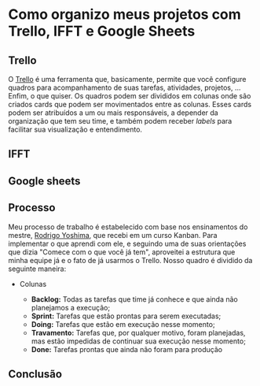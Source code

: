 # Como organizo meus projetos com Trello, IFFT e Google Sheets

## Trello

O [Trello][79ecfc8e] é uma ferramenta que, basicamente, permite que você configure quadros para acompanhamento de suas tarefas, atividades, projetos, ... Enfim, o que quiser. Os quadros podem ser divididos em colunas onde são criados cards que podem ser movimentados entre as colunas.
Esses cards podem ser atribuídos a um ou mais responsáveis, a depender da organização que tem seu time, e também podem receber _labels_ para facilitar sua visualização e entendimento.

  [79ecfc8e]: https://trello.com/ "Trello"

## IFFT

## Google sheets

## Processo

Meu processo de trabalho é estabelecido com base nos ensinamentos do mestre, [Rodrigo Yoshima][87eb0d55], que recebi em um curso Kanban. Para implementar o que aprendi com ele, e seguindo uma de suas orientações que dizia "Comece com o que você já tem", aproveitei a estrutura que minha equipe já e o fato de já usarmos o Trello. Nosso quadro é dividido da seguinte maneira:

- Colunas
    - **Backlog:** Todas as tarefas que time já conhece e que ainda não planejamos a execução;
    - **Sprint:** Tarefas que estão prontas para serem executadas;
    - **Doing:** Tarefas que estão em execução nesse momento;
    - **Travamento:** Tarefas que, por qualquer motivo, foram planejadas, mas estão impedidas de continuar sua execução nesse momento;
    - **Done:** Tarefas prontas que ainda não foram para produção

  [87eb0d55]: http://twitter.com/rodrigoy "Twitter"

## Conclusão

